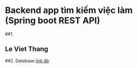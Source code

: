 # Backend app tìm kiếm việc làm (Spring boot REST API)
##1. <h2>Le Viet Thang</h2>
##2. Database <a href="https://drive.google.com/file/d/1L4XnIQhZMrgH-euAXHe49mCHMsd45gQ-/view?usp=sharing">link db</a>

